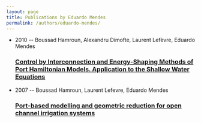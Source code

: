 ```yaml
---
layout: page
title: Publications by Eduardo Mendes
permalink: /authors/eduardo-mendes/
---
```


<ul class="post-list">
<li><span class='post-meta'>2010 -- Boussad Hamroun, Alexandru Dimofte, Laurent Lefèvre, Eduardo Mendes</span><h3><a class='post-link' href='../../control-by-interconnection-and-energy-shaping-methods-of-port-hamiltonian-models-application-to-the-shallow-water-equations'>Control by Interconnection and Energy-Shaping Methods of Port Hamiltonian Models. Application to the Shallow Water Equations</a></h3></li>
<li><span class='post-meta'>2007 -- Boussad Hamroun, Laurent Lefevre, Eduardo Mendes</span><h3><a class='post-link' href='../../port-based-modelling-and-geometric-reduction-for-open-channel-irrigation-systems'>Port-based modelling and geometric reduction for open channel irrigation systems</a></h3></li>

</ul>
